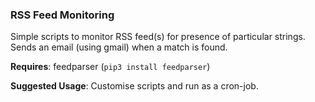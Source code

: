 ### RSS Feed Monitoring

Simple scripts to monitor RSS feed(s) for presence of particular strings.
Sends an email (using gmail) when a match is found.

__Requires__: feedparser (`pip3 install feedparser`)

__Suggested Usage__: Customise scripts and run as a cron-job.



